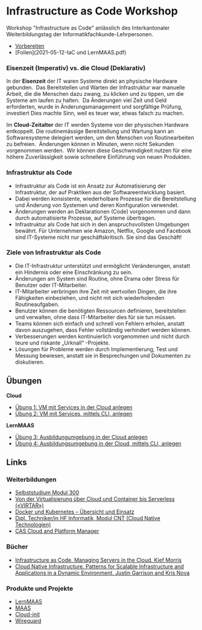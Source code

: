 Infrastructure as Code Workshop
===============================

Workshop "Infrastructure as Code" anlässlich des Interkantonaler Weiterbildungstag der Informatikfachkunde-Lehrpersonen.

* [Vorbereiten](Vorbereiten.md)
* [Folien](2021-05-12-IaC und LernMAAS.pdf)

### Eisenzeit (Imperativ) vs. die Cloud (Deklarativ)

In der **Eisenzeit** der IT waren Systeme direkt an physische Hardware gebunden. 
Das Bereitstellen und Warten der Infrastruktur war manuelle Arbeit, die die Menschen dazu zwang, zu klicken und zu tippen, um die Systeme am laufen zu halten. 
Da Änderungen viel Zeit und Geld erforderten, wurde in Änderungsmanagement und sorgfältige Prüfung, investiert
Dies machte Sinn, weil es teuer war, etwas falsch zu machen.

Im **Cloud-Zeitalter** der IT werden Systeme von der physischen Hardware entkoppelt.
Die routinemässige Bereitstellung und Wartung kann an Softwaresysteme delegiert werden, um den Menschen von Routinearbeiten zu befreien. 
Änderungen können in Minuten, wenn nicht Sekunden vorgenommen werden. 
Wir können diese Geschwindigkeit nutzen für eine höhere Zuverlässigkeit sowie schnellere Einführung von neuen Produkten. 

### Infrastruktur als Code

* Infrastruktur als Code ist ein Ansatz zur Automatisierung der Infrastruktur, der auf Praktiken aus der Softwareentwicklung basiert. 
* Dabei werden konsistente, wiederholbare Prozesse für die Bereitstellung und Änderung von Systemen und deren Konfiguration verwendet.
* Änderungen werden an Deklarationen (Code) vorgenommen und dann durch automatisierte Prozesse, auf Systeme übertragen.
* Infrastruktur als Code hat sich in den anspruchsvollsten Umgebungen bewährt. Für Unternehmen wie Amazon, Netflix, Google und Facebook sind IT-Systeme nicht nur geschäftskritisch. Sie sind das Geschäft!

### Ziele von Infrastruktur als Code

* Die IT-Infrastruktur unterstützt und ermöglicht Veränderungen, anstatt ein Hindernis oder eine Einschränkung zu sein.
* Änderungen am System sind Routine, ohne Drama oder Stress für Benutzer oder IT-Mitarbeiter.
* IT-Mitarbeiter verbringen ihre Zeit mit wertvollen Dingen, die ihre Fähigkeiten einbeziehen, und nicht mit sich wiederholenden Routineaufgaben.
* Benutzer können die benötigten Ressourcen definieren, bereitstellen und verwalten, ohne dass IT-Mitarbeiter dies für sie tun müssen.
* Teams können sich einfach und schnell von Fehlern erholen, anstatt davon auszugehen, dass Fehler vollständig verhindert werden können.
* Verbesserungen werden kontinuierlich vorgenommen und nicht durch teure und riskante „Urknall“ -Projekte.
* Lösungen für Probleme werden durch Implementierung, Test und Messung bewiesen, anstatt sie in Besprechungen und Dokumenten zu diskutieren.

## Übungen

**Cloud** 

* [Übung 1: VM mit Services in der Cloud anlegen](cloud-iac.md)
* [Übung 2: VM mit Services, mittels CLI, anlegen](cloud-iac-cli.md)

**LernMAAS**

* [Übung 3: Ausbildungumgebung in der Cloud anlegen](lernmaas-iac.md)
* [Übung 4: Ausbildungsumgebung in der Cloud, mittels CLI, anlegen](lernmaas-iac-cli.md)

## Links

### Weiterbildungen

* [Selbststudium Modul 300](https://github.com/mc-b/m300)
* [Von der Virtualisierung über Cloud und Container bis Serverless («VIRTAR»)](https://www.digicomp.ch/weiterbildung/development-trainings/software-engineering-trainings/it-architektur/softwarearchitektur/design-organisation/kurs-von-der-virtualisierung-ueber-cloud-und-container-bis-serverless)
* [Docker und Kubernetes – Übersicht und Einsatz ](https://www.digicomp.ch/trends/docker-trainings/docker-und-kubernetes-uebersicht-und-einsatz)
* [Dipl. Techniker/in HF Informatik, Modul CNT (Cloud Native Technologien)](https://tbz.ch/weiterbildung-tbz/it-services-engineer-hf/)
* [CAS Cloud and Platform Manager](https://www.hslu.ch/de-ch/informatik/weiterbildung/networking-and-innovative-technologies/cas-cloud/)

### Bücher

* [Infrastructure as Code. Managing Servers in the Cloud. Kief Morris](https://infrastructure-as-code.com/book/)
* [Cloud Native Infrastructure. Patterns for Scalable Infrastructure and Applications in a Dynamic Environment. Justin Garrison and Kris Nova](https://learning.oreilly.com/library/view/cloud-native-infrastructure/9781491984291/)

### Produkte und Projekte

* [LernMAAS](https://github.com/mc-b/lernmaas)
* [MAAS](https://maas.io)
* [Cloud-init](https://cloudinit.readthedocs.io/en/latest/)
* [Wireguard](https://www.wireguard.com/)

